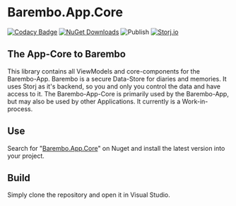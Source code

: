 # Barembo.App.Core

[![Codacy Badge](https://app.codacy.com/project/badge/Grade/2c7b16e7aefa47f6a0e45de32c9816c5)](https://www.codacy.com/gh/TopperDEL/Barembo.App.Core/dashboard?utm_source=github.com&amp;utm_medium=referral&amp;utm_content=TopperDEL/Barembo.App.Core&amp;utm_campaign=Badge_Grade) [![NuGet Downloads](https://img.shields.io/nuget/dt/Barembo.App.Core)](https://www.nuget.org/packages/Barembo.App.Core) ![Publish](https://github.com/TopperDEL/Barembo.App.Core/workflows/Publish/badge.svg) [![Storj.io](https://storj.io/img/storj-badge.svg)](https://storj.io)

## The App-Core to Barembo

This library contains all ViewModels and core-components for the Barembo-App. Barembo is a secure Data-Store for diaries and memories. It uses Storj as it's backend, so you and only you control the data and have access to it.
The Barembo-App-Core is primarily used by the Barembo-App, but may also be used by other Applications. It currently is a Work-in-process.

## Use

Search for "[Barembo.App.Core](https://www.nuget.org/packages/Barembo.App.core)" on Nuget and install the latest version into your project.

## Build

Simply clone the repository and open it in Visual Studio.
